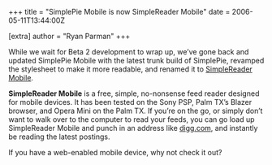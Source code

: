 +++
title = "SimplePie Mobile is now SimpleReader Mobile"
date = 2006-05-11T13:44:00Z

[extra]
author = "Ryan Parman"
+++

While we wait for Beta 2 development to wrap up, we’ve gone back and updated SimplePie Mobile with the latest trunk build of SimplePie, revamped the stylesheet to make it more readable, and renamed it to [SimpleReader Mobile](http://mobile.simplereader.com).

**SimpleReader Mobile** is a free, simple, no-nonsense feed reader designed for mobile devices. It has been tested on the Sony PSP, Palm TX’s Blazer browser, and Opera Mini on the Palm TX. If you’re on the go, or simply don’t want to walk over to the computer to read your feeds, you can go load up SimpleReader Mobile and punch in an address like [digg.com](http://digg.com), and instantly be reading the latest postings.

If you have a web-enabled mobile device, why not check it out?
